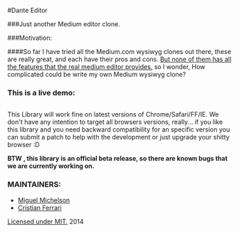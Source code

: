 #Dante Editor

###Just another Medium editor clone.

###Motivation:

####So far I have tried all the Medium.com wysiwyg clones out there, these are really great, and each have their pros and cons. [But none of them has all the features that the real medium editor provides.](http://howtox.com/medium-editor-clones-in-js/)
so I wonder, How complicated could be write my own Medium wysiwyg clone?

### This is a live demo:

<img src="http://i.imgur.com/0erQFLu.gif" alt="">

This Library will work fine on latest versions of Chrome/Safari/FF/IE.
We don't have any intention to target all browsers versions, really... if you like this library and you need backward compatibility for an specific version you can submit a patch to help with the development or just upgrade your shitty browser :D

**BTW , this library is an official beta release, so there are known bugs that we are currently working on.**

### MAINTAINERS:

+ <a href="#" data-type="user" data-href="api/miguel.json" data-id="1" class="markup--user markup--p-user"> Miguel Michelson </a>
+ <a href="#" data-type="user" data-href="api/cristian.json" data-id="1" class="markup--user markup--p-user"> Cristian Ferrari </a>

[Licensed under MIT.](./license.md) 2014